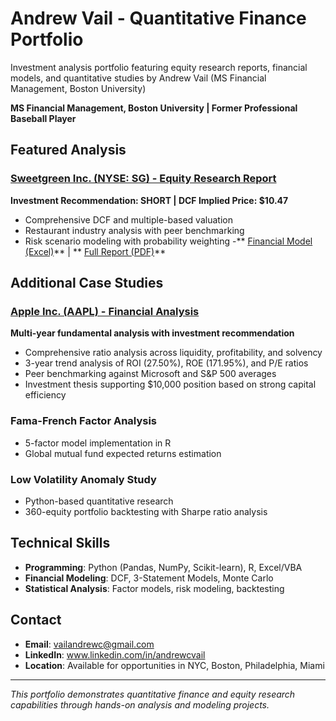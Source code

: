 # Andrew Vail - Quantitative Finance Portfolio
Investment analysis portfolio featuring equity research reports, financial models, and quantitative studies by Andrew Vail (MS Financial Management, Boston University)

**MS Financial Management, Boston University | Former Professional Baseball Player**

## Featured Analysis

### [Sweetgreen Inc. (NYSE: SG) - Equity Research Report](./Sweetgreen_Equity_Research_Report.pdf)
**Investment Recommendation: SHORT | DCF Implied Price: $10.47**
- Comprehensive DCF and multiple-based valuation
- Restaurant industry analysis with peer benchmarking
- Risk scenario modeling with probability weighting
-** [Financial Model (Excel)](./Sweetgreen_Financial_Model.xlsx)** | ** [Full Report (PDF)](./Sweetgreen_Equity_Research_Report.pdf)**

## Additional Case Studies

### [Apple Inc. (AAPL) - Financial Analysis](./Apple_Financial_Analysis.pdf)
**Multi-year fundamental analysis with investment recommendation**
- Comprehensive ratio analysis across liquidity, profitability, and solvency
- 3-year trend analysis of ROI (27.50%), ROE (171.95%), and P/E ratios
- Peer benchmarking against Microsoft and S&P 500 averages
- Investment thesis supporting $10,000 position based on strong capital efficiency

### Fama-French Factor Analysis
- 5-factor model implementation in R
- Global mutual fund expected returns estimation

### Low Volatility Anomaly Study
- Python-based quantitative research
- 360-equity portfolio backtesting with Sharpe ratio analysis

## Technical Skills
- **Programming**: Python (Pandas, NumPy, Scikit-learn), R, Excel/VBA
- **Financial Modeling**: DCF, 3-Statement Models, Monte Carlo
- **Statistical Analysis**: Factor models, risk modeling, backtesting

## Contact
- **Email**: vailandrewc@gmail.com
- **LinkedIn**: www.linkedin.com/in/andrewcvail
- **Location**: Available for opportunities in NYC, Boston, Philadelphia, Miami

---
*This portfolio demonstrates quantitative finance and equity research capabilities through hands-on analysis and modeling projects.*
